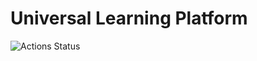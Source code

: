 # Universal Learning Platform

![Actions Status](https://github.com/nightlord189/ulp/actions/workflows/deploy.yml/badge.svg)